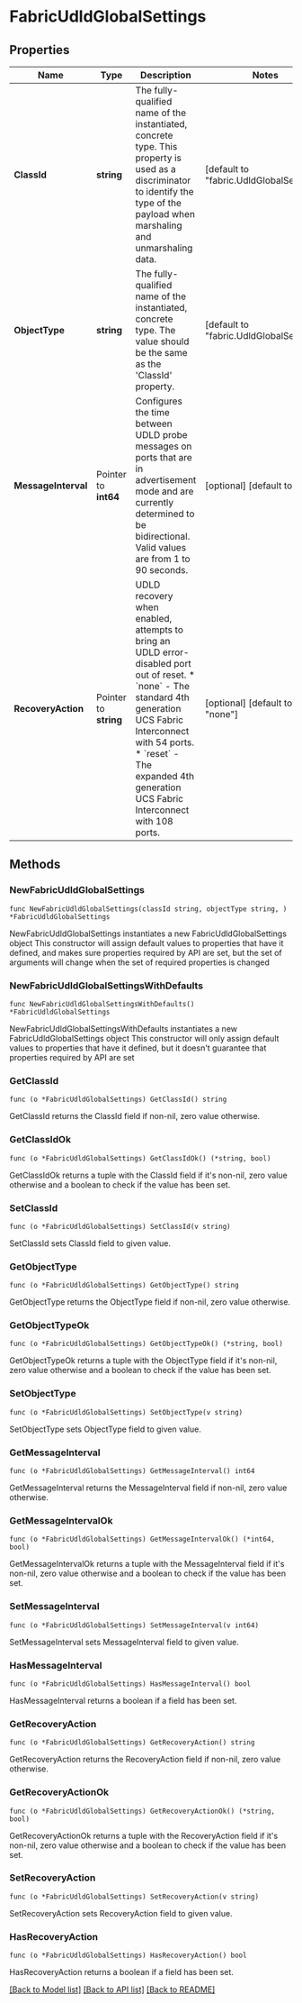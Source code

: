 # FabricUdldGlobalSettings

## Properties

Name | Type | Description | Notes
------------ | ------------- | ------------- | -------------
**ClassId** | **string** | The fully-qualified name of the instantiated, concrete type. This property is used as a discriminator to identify the type of the payload when marshaling and unmarshaling data. | [default to "fabric.UdldGlobalSettings"]
**ObjectType** | **string** | The fully-qualified name of the instantiated, concrete type. The value should be the same as the &#39;ClassId&#39; property. | [default to "fabric.UdldGlobalSettings"]
**MessageInterval** | Pointer to **int64** | Configures the time between UDLD probe messages on ports that are in advertisement mode and are currently determined to be bidirectional. Valid values are from 1 to 90 seconds. | [optional] [default to 15]
**RecoveryAction** | Pointer to **string** | UDLD recovery when enabled, attempts to bring an UDLD error-disabled port out of reset. * &#x60;none&#x60; - The standard 4th generation UCS Fabric Interconnect with 54 ports. * &#x60;reset&#x60; - The expanded 4th generation UCS Fabric Interconnect with 108 ports. | [optional] [default to "none"]

## Methods

### NewFabricUdldGlobalSettings

`func NewFabricUdldGlobalSettings(classId string, objectType string, ) *FabricUdldGlobalSettings`

NewFabricUdldGlobalSettings instantiates a new FabricUdldGlobalSettings object
This constructor will assign default values to properties that have it defined,
and makes sure properties required by API are set, but the set of arguments
will change when the set of required properties is changed

### NewFabricUdldGlobalSettingsWithDefaults

`func NewFabricUdldGlobalSettingsWithDefaults() *FabricUdldGlobalSettings`

NewFabricUdldGlobalSettingsWithDefaults instantiates a new FabricUdldGlobalSettings object
This constructor will only assign default values to properties that have it defined,
but it doesn't guarantee that properties required by API are set

### GetClassId

`func (o *FabricUdldGlobalSettings) GetClassId() string`

GetClassId returns the ClassId field if non-nil, zero value otherwise.

### GetClassIdOk

`func (o *FabricUdldGlobalSettings) GetClassIdOk() (*string, bool)`

GetClassIdOk returns a tuple with the ClassId field if it's non-nil, zero value otherwise
and a boolean to check if the value has been set.

### SetClassId

`func (o *FabricUdldGlobalSettings) SetClassId(v string)`

SetClassId sets ClassId field to given value.


### GetObjectType

`func (o *FabricUdldGlobalSettings) GetObjectType() string`

GetObjectType returns the ObjectType field if non-nil, zero value otherwise.

### GetObjectTypeOk

`func (o *FabricUdldGlobalSettings) GetObjectTypeOk() (*string, bool)`

GetObjectTypeOk returns a tuple with the ObjectType field if it's non-nil, zero value otherwise
and a boolean to check if the value has been set.

### SetObjectType

`func (o *FabricUdldGlobalSettings) SetObjectType(v string)`

SetObjectType sets ObjectType field to given value.


### GetMessageInterval

`func (o *FabricUdldGlobalSettings) GetMessageInterval() int64`

GetMessageInterval returns the MessageInterval field if non-nil, zero value otherwise.

### GetMessageIntervalOk

`func (o *FabricUdldGlobalSettings) GetMessageIntervalOk() (*int64, bool)`

GetMessageIntervalOk returns a tuple with the MessageInterval field if it's non-nil, zero value otherwise
and a boolean to check if the value has been set.

### SetMessageInterval

`func (o *FabricUdldGlobalSettings) SetMessageInterval(v int64)`

SetMessageInterval sets MessageInterval field to given value.

### HasMessageInterval

`func (o *FabricUdldGlobalSettings) HasMessageInterval() bool`

HasMessageInterval returns a boolean if a field has been set.

### GetRecoveryAction

`func (o *FabricUdldGlobalSettings) GetRecoveryAction() string`

GetRecoveryAction returns the RecoveryAction field if non-nil, zero value otherwise.

### GetRecoveryActionOk

`func (o *FabricUdldGlobalSettings) GetRecoveryActionOk() (*string, bool)`

GetRecoveryActionOk returns a tuple with the RecoveryAction field if it's non-nil, zero value otherwise
and a boolean to check if the value has been set.

### SetRecoveryAction

`func (o *FabricUdldGlobalSettings) SetRecoveryAction(v string)`

SetRecoveryAction sets RecoveryAction field to given value.

### HasRecoveryAction

`func (o *FabricUdldGlobalSettings) HasRecoveryAction() bool`

HasRecoveryAction returns a boolean if a field has been set.


[[Back to Model list]](../README.md#documentation-for-models) [[Back to API list]](../README.md#documentation-for-api-endpoints) [[Back to README]](../README.md)


